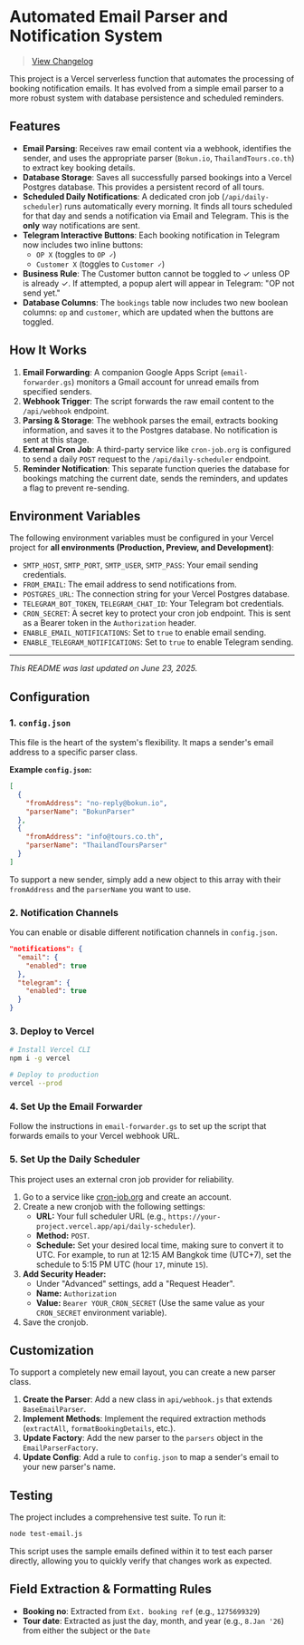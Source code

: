 # Automated Email Parser and Notification System

> [View Changelog](CHANGELOG.md)

This project is a Vercel serverless function that automates the processing of booking notification emails. It has evolved from a simple email parser to a more robust system with database persistence and scheduled reminders.

## Features

- **Email Parsing**: Receives raw email content via a webhook, identifies the sender, and uses the appropriate parser (`Bokun.io`, `ThailandTours.co.th`) to extract key booking details.
- **Database Storage**: Saves all successfully parsed bookings into a Vercel Postgres database. This provides a persistent record of all tours.
- **Scheduled Daily Notifications**: A dedicated cron job (`/api/daily-scheduler`) runs automatically every morning. It finds all tours scheduled for that day and sends a notification via Email and Telegram. This is the **only** way notifications are sent.
- **Telegram Interactive Buttons**: Each booking notification in Telegram now includes two inline buttons:
  - `OP X` (toggles to `OP ✓`)
  - `Customer X` (toggles to `Customer ✓`)
- **Business Rule**: The Customer button cannot be toggled to ✓ unless OP is already ✓. If attempted, a popup alert will appear in Telegram: "OP not send yet."
- **Database Columns**: The `bookings` table now includes two new boolean columns: `op` and `customer`, which are updated when the buttons are toggled.

## How It Works

1.  **Email Forwarding**: A companion Google Apps Script (`email-forwarder.gs`) monitors a Gmail account for unread emails from specified senders.
2.  **Webhook Trigger**: The script forwards the raw email content to the `/api/webhook` endpoint.
3.  **Parsing & Storage**: The webhook parses the email, extracts booking information, and saves it to the Postgres database. No notification is sent at this stage.
4.  **External Cron Job**: A third-party service like `cron-job.org` is configured to send a daily `POST` request to the `/api/daily-scheduler` endpoint.
5.  **Reminder Notification**: This separate function queries the database for bookings matching the current date, sends the reminders, and updates a flag to prevent re-sending.

## Environment Variables

The following environment variables must be configured in your Vercel project for **all environments (Production, Preview, and Development)**:

- `SMTP_HOST`, `SMTP_PORT`, `SMTP_USER`, `SMTP_PASS`: Your email sending credentials.
- `FROM_EMAIL`: The email address to send notifications from.
- `POSTGRES_URL`: The connection string for your Vercel Postgres database.
- `TELEGRAM_BOT_TOKEN`, `TELEGRAM_CHAT_ID`: Your Telegram bot credentials.
- `CRON_SECRET`: A secret key to protect your cron job endpoint. This is sent as a Bearer token in the `Authorization` header.
- `ENABLE_EMAIL_NOTIFICATIONS`: Set to `true` to enable email sending.
- `ENABLE_TELEGRAM_NOTIFICATIONS`: Set to `true` to enable Telegram sending.
---
*This README was last updated on June 23, 2025.*

## Configuration

### 1. `config.json`

This file is the heart of the system's flexibility. It maps a sender's email address to a specific parser class.

**Example `config.json`:**
```json
[
  {
    "fromAddress": "no-reply@bokun.io",
    "parserName": "BokunParser"
  },
  {
    "fromAddress": "info@tours.co.th",
    "parserName": "ThailandToursParser"
  }
]
```
To support a new sender, simply add a new object to this array with their `fromAddress` and the `parserName` you want to use.

### 2. Notification Channels

You can enable or disable different notification channels in `config.json`.

```json
"notifications": {
  "email": {
    "enabled": true
  },
  "telegram": {
    "enabled": true
  }
}
```

### 3. Deploy to Vercel
```bash
# Install Vercel CLI
npm i -g vercel

# Deploy to production
vercel --prod
```

### 4. Set Up the Email Forwarder
Follow the instructions in `email-forwarder.gs` to set up the script that forwards emails to your Vercel webhook URL.

### 5. Set Up the Daily Scheduler
This project uses an external cron job provider for reliability.
1.  Go to a service like [cron-job.org](https://cron-job.org/) and create an account.
2.  Create a new cronjob with the following settings:
    -   **URL:** Your full scheduler URL (e.g., `https://your-project.vercel.app/api/daily-scheduler`).
    -   **Method:** `POST`.
    -   **Schedule:** Set your desired local time, making sure to convert it to UTC. For example, to run at 12:15 AM Bangkok time (UTC+7), set the schedule to 5:15 PM UTC (hour `17`, minute `15`).
3.  **Add Security Header:**
    -   Under "Advanced" settings, add a "Request Header".
    -   **Name:** `Authorization`
    -   **Value:** `Bearer YOUR_CRON_SECRET` (Use the same value as your `CRON_SECRET` environment variable).
4.  Save the cronjob.

## Customization

To support a completely new email layout, you can create a new parser class.

1.  **Create the Parser**: Add a new class in `api/webhook.js` that extends `BaseEmailParser`.
2.  **Implement Methods**: Implement the required extraction methods (`extractAll`, `formatBookingDetails`, etc.).
3.  **Update Factory**: Add the new parser to the `parsers` object in the `EmailParserFactory`.
4.  **Update Config**: Add a rule to `config.json` to map a sender's email to your new parser's name.

## Testing

The project includes a comprehensive test suite. To run it:
```bash
node test-email.js
```
This script uses the sample emails defined within it to test each parser directly, allowing you to quickly verify that changes work as expected.

## Field Extraction & Formatting Rules

- **Booking no**: Extracted from `Ext. booking ref` (e.g., `1275699329`)
- **Tour date**: Extracted as just the day, month, and year (e.g., `8.Jan '26`) from either the subject or the `Date`